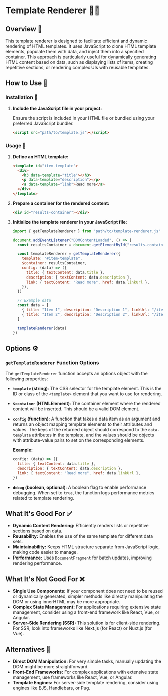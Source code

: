 # Template Renderer 📜✨

## Overview 🌟

This template renderer is designed to facilitate efficient and dynamic rendering of HTML templates. It uses JavaScript to clone HTML template elements, populate them with data, and inject them into a specified container. This approach is particularly useful for dynamically generating HTML content based on data, such as displaying lists of items, creating repetitive sections, or rendering complex UIs with reusable templates.

## How to Use 🚀

### Installation 🔧

1. **Include the JavaScript file in your project:**

   Ensure the script is included in your HTML file or bundled using your preferred JavaScript bundler.

   ```html
   <script src="path/to/template.js"></script>
   ```

### Usage 📝

1. **Define an HTML template:**

   ```html
   <template id="item-template">
     <div>
       <h3 data-template="title"></h3>
       <p data-template="description"></p>
       <a data-template="link">Read more</a>
     </div>
   </template>
   ```

2. **Prepare a container for the rendered content:**

   ```html
   <div id="results-container"></div>
   ```

3. **Initialize the template renderer in your JavaScript file:**

   ```javascript
   import { getTemplateRenderer } from "path/to/template-renderer.js"

   document.addEventListener("DOMContentLoaded", () => {
     const resultsContainer = document.getElementById("results-container")

     const templateRenderer = getTemplateRenderer({
       template: "#item-template",
       $container: resultsContainer,
       config: (data) => ({
         title: { textContent: data.title },
         description: { textContent: data.description },
         link: { textContent: "Read more", href: data.linkUrl },
       }),
     })

     // Example data
     const data = [
       { title: "Item 1", description: "Description 1", linkUrl: "/item1" },
       { title: "Item 2", description: "Description 2", linkUrl: "/item2" },
     ]

     templateRenderer(data)
   })
   ```

## Options ⚙️

### `getTemplateRenderer` Function Options

The `getTemplateRenderer` function accepts an options object with the following properties:

- **`template` (string)**: The CSS selector for the template element. This is the ID or class of the `<template>` element that you want to use for rendering.

- **`$container` (HTMLElement)**: The container element where the rendered content will be inserted. This should be a valid DOM element.

- **`config` (function)**: A function that takes a data item as an argument and returns an object mapping template elements to their attributes and values. The keys of the returned object should correspond to the `data-template` attributes in the template, and the values should be objects with attribute-value pairs to set on the corresponding elements.

  **Example:**

  ```javascript
  config: (data) => ({
    title: { textContent: data.title },
    description: { textContent: data.description },
    link: { textContent: "Read more", href: data.linkUrl },
  })
  ```

- **`debug` (boolean, optional)**: A boolean flag to enable performance debugging. When set to `true`, the function logs performance metrics related to template rendering.

## What It's Good For ✅

- **Dynamic Content Rendering:** Efficiently renders lists or repetitive sections based on data.
- **Reusability:** Enables the use of the same template for different data sets.
- **Maintainability:** Keeps HTML structure separate from JavaScript logic, making code easier to manage.
- **Performance:** Uses `DocumentFragment` for batch updates, improving rendering performance.

## What It's Not Good For ❌

- **Single Use Components:** If your component does not need to be reused or dynamically generated, simpler methods like directly manipulating the DOM or using innerHTML may be more appropriate.
- **Complex State Management:** For applications requiring extensive state management, consider using a front-end framework like React, Vue, or Angular.
- **Server-Side Rendering (SSR):** This solution is for client-side rendering. For SSR, look into frameworks like Next.js (for React) or Nuxt.js (for Vue).

## Alternatives 🔄

- **Direct DOM Manipulation:** For very simple tasks, manually updating the DOM might be more straightforward.
- **Front-End Frameworks:** For complex applications with extensive state management, use frameworks like React, Vue, or Angular.
- **Template Engines:** For server-side template rendering, consider using engines like EJS, Handlebars, or Pug.
